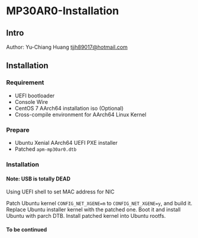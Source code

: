 # MP30AR0-Installation

## Intro

Author: Yu-Chiang Huang <tjjh89017@hotmail.com>

## Installation

### Requirement

* UEFI bootloader
* Console Wire
* CentOS 7 AArch64 installation iso (Optional)
* Cross-compile environment for AArch64 Linux Kernel

### Prepare

* Ubuntu Xenial AArch64 UEFI PXE installer
* Patched `apm-mp30ar0.dtb`

### Installation

#### Note: USB is totally DEAD

Using UEFI shell to set MAC address for NIC

Patch Ubuntu kernel `CONFIG_NET_XGENE=m` to `CONFIG_NET_XGENE=y`, and build it. Replace Ubuntu installer kernel with the patched one. Boot it and install Ubuntu with parch DTB. Install patched kernel into Ubuntu rootfs.

#### To be continued

